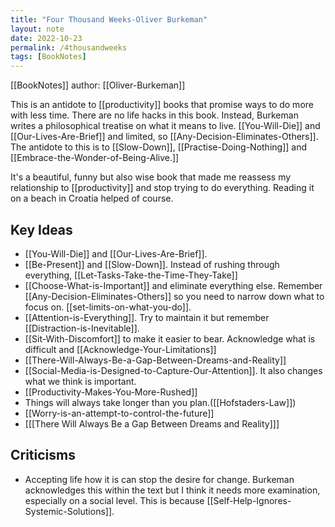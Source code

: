 ```yaml
---
title: "Four Thousand Weeks-Oliver Burkeman"
layout: note
date: 2022-10-23
permalink: /4thousandweeks
tags: [BookNotes]
---
```


[[BookNotes]] author: [[Oliver-Burkeman]]

This is an antidote to [[productivity]] books that promise ways to do more with less time. There are no life hacks in this book. Instead, Burkeman writes a philosophical treatise on what it means to live. [[You-Will-Die]] and [[Our-Lives-Are-Brief]] and limited, so [[Any-Decision-Eliminates-Others]]. The antidote to this is to [[Slow-Down]], [[Practise-Doing-Nothing]] and [[Embrace-the-Wonder-of-Being-Alive.]] 

It's a beautiful, funny but also wise book that made me reassess my relationship to [[productivity]] and stop trying to do everything. Reading it on a beach in Croatia helped of course. 

## Key Ideas

- [[You-Will-Die]] and [[Our-Lives-Are-Brief]].
- [[Be-Present]] and [[Slow-Down]]. Instead of rushing through everything, [[Let-Tasks-Take-the-Time-They-Take]]
- [[Choose-What-is-Important]] and eliminate everything else. Remember [[Any-Decision-Eliminates-Others]] so you need to narrow down what to focus on. [[set-limits-on-what-you-do]]. 
- [[Attention-is-Everything]]. Try to maintain it but remember [[Distraction-is-Inevitable]].
- [[Sit-With-Discomfort]] to make it easier to bear. Acknowledge what is difficult and [[Acknowledge-Your-Limitations]]
- [[There-Will-Always-Be-a-Gap-Between-Dreams-and-Reality]]
- [[Social-Media-is-Designed-to-Capture-Our-Attention]]. It also changes what we think is important. 
- [[Productivity-Makes-You-More-Rushed]]
- Things will always take longer than you plan.([[Hofstaders-Law]])
- [[Worry-is-an-attempt-to-control-the-future]]
- [[[There Will Always Be a Gap Between Dreams and Reality]]]

## Criticisms

- Accepting life how it is can stop the desire for change. Burkeman acknowledges this within the text but I think it needs more examination, especially on a social level. This is because [[Self-Help-Ignores-Systemic-Solutions]].
